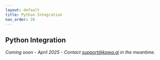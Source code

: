 ```yaml
---
layout: default
title: Python Integration
nav_order: 20
---
```


Python Integration
---

_Coming soon - April 2025 - Contact support@kawa.ai in the meantime._